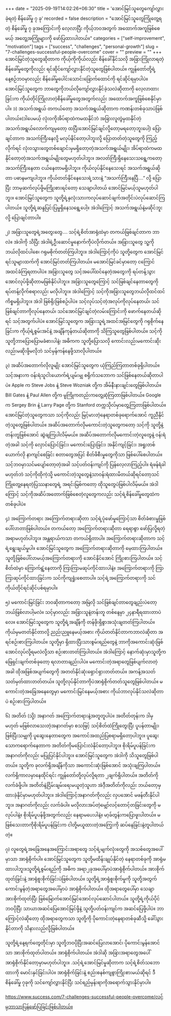 +++
date = "2025-09-19T14:02:26+06:30"
title = 'အောင်မြင်သူတွေကျော်လွှားခဲ့ရတဲ့ စိန်ခေါ်မှု ၇ ခု'
recorded = false
description = "အောင်မြင်သူတွေကြုံတွေ့ရတဲ့ စိန်ခေါ်မှု ၇ ခုအကြောင်းကို လေ့လာပြီး ကိုယ့်ဘဝအတွက် အထောက်အကူဖြစ်စေမယ့် အတွေ့အကြုံများကို ဖော်ပြထားပါတယ်။"
categories = ["self-improvement", "motivation"]
tags = ["success", "challenges", "personal-growth"]
slug = "7-challenges-successful-people-overcome"
cover = ""
preview = ""
+++
အောင်မြင်တဲ့သူတွေဆိုတာက ကိုယ့်ကိုကိုယ်လည်း စိန်ခေါ်နိုင်သလို အခြားကြုံလာရတဲ့စိန်ခေါ်မှုတွေကိုလည်း ရင်ဆိုင်ကျော်လွှားနိုင်တဲ့သူတွေဖြစ်ပါတယ်။ ကျွန်တော်တို့ရဲ့ နေ့စဉ်ဘဝမှာလည်း စိန်ခေါ်မှုပေါင်းသောင်းခြောက်ထောင်ကို ရင်ဆိုင်ရမှာပါပဲ။ အောင်မြင်သူတွေက ဘာတွေကိုဘယ်လိုကျော်လွှားနိုင်ခဲ့သလဲဆိုတာကို လေ့လာထားခြင်းက ကိုယ်တိုင်ကြုံလာတဲ့စိန်ခေါ်မှုတွေအတွက်လည်း အထောက်အကူဖြစ်စေနိုင်မှာပါ။
၁) အသက်အရွယ်
တကယ်တော့ အသက်အရွယ်ဆိုတာက ကဏန်းတစ်ခုသာပဲဖြစ်ပါတယ်။(ဒါပေမယ့် လုံးဝကိုအိပ်ရာထဲကမထနိုင်ဘဲ အခြားလူတွဲမှထနိုင်တဲ့အသက်အရွယ်လောက်ကျမှတော့ ထပြီးအောင်မြင်ချင်လို့တော့မရတော့ဘူးပေါ့) ပြောချင်တာက အသက်ကြီးနေလို့ မလုပ်နိင်တော့ပါဘူးလို့ ပြောတတ်တဲ့သူတွေကို ကြည့်လိုက်ရင် လုံးဝသွားတွေတစ်ချောင်းမှမရှိတော့တဲ့အသက်အရွယ်မျိုး၊ အိပ်ရာထဲကမထနိုင်တော့တဲ့အသက်အရွယ်မျိုးတွေမဟုတ်ပါဘူး။ အလတ်ကြီးရှိနေသေးသရွေ့ကတော့ အသက်ကြီးနေတာ ငယ်နေတာမရှိပါဘူး။ ကိုယ်လုပ်နိုင်နေသေးရင် အသက်အရွယ်ဆိုတာ ပဓာနမကျပါဘူး။
ကိုယ်တတ်နိုင်နေသေးရဲ့သားနဲ့ “အသက်ကြီးနေပြီ….” လို့ ပြောပြီး ဘာမှဆက်လုပ်ဖို့မကြိုးစားရင်တော့ သေချာပါတယ် အောင်မြင်မယ့်သူမဟုတ်ပါဘူး။ အောင်မြင်သူတွေက သူတို့ရဲ့နှလုံးသားကလုပ်ဆောင်ချက်အတိုင်းပဲလုပ်ဆောင်ကြပါတယ်။ သူတို့ရဲ့ဆန္ဒပြင်းပြမှုရှိနေသရွေ့ပေါ့။ အဲဒါကြောင့် အသက်အရွယ်နဲ့မဆိုင်ဘူးလို့ ပြောချင်တာပါ။

၂) အခြားသူတွေရဲ့အတွေးတွေ….
သင့်ရဲ့စိတ်အာရုံထဲမှာ တကယ်ဖြစ်ချင်တာက ဘာလဲ။ အဲဒါကို သိပြီး အဲဒါရဲ့ဦးဆောင်မှုနောက်ကိုပဲလိုက်တယ်။ အခြားသူတွေ သူ့ကိုဘယ်လိုထင်ပါစေ၊ ဂရုမစိုက်တတ်ကြပါဘူး။ အဲဒါကြောင့်ကိုပဲ သူတို့တွေက အောင်မြင်ရင်သူများထက်ကို အောင်မြင်တတ်ကြပါတယ်။ မအောင်မြင်ခင်မှာတော့ ငကြောင်အထင်ခံကြရတာပါပဲ။ အခြားသူတွေ သင့်အပေါ်ထင်နေတဲ့အတွေးကို ရပ်တန့်သွားအောင်လုပ်ဖို့ဆိုတာမဖြစ်နိုင်ပါဘူး။ အခြားသူတွေကြောင့် သင်ဖြစ်ချင်နေတာတွေကို ရပ်တန့်လိုက်စရာလည်း မလိုပါဘူး။ အဲဒါကြောင့် သင့်ကိုအခြားသူတွေဘယ်လိုထင်ထင် ကိစ္စမရှိပါဘူး။ အဲဒါ ဖြစ်ရိုးဖြစ်စဉ်ပါပဲ။ သင့်လုပ်သင့်တဲ့အလုပ်ကိုလုပ်နေတယ်၊ သင်ဖြစ်ချင်တာကိုလုပ်နေတယ်၊ သင်အောင်မြင်ချင်တဲ့လမ်းကြောင်းကို ဖောက်နေတယ်ဆိုရင် သင့်အတွက်ပါပဲ။
အောင်မြင်သူတွေက အခြားသူရဲ့အထင်အမြင်တွေကို ဂရုစိုက်နေခြင်းက ကိုယ့်ရဲ့စွမ်းအင်နဲ့ အချိန်ကုန်တယ်ဆိုတာကို သိကြသူတွေဖြစ်ပါတယ်။ သင့်ကိုသူတို့ဘာပြောပြောမခံစားပါနဲ့၊ အဓိကက သူတို့ပြောသလို ကောင်းလည်းမကောင်းဆိုးလည်းမဆိုးဖို့မလိုဘဲ သင်မှန်ကန်နေဖို့သာလိုပါတယ်။

၃) အဆိပ်အတောက်လိုလူမျိုး
အောင်မြင်သူတွေက ယုံကြည်ကြတာတစ်ခုရှိပါတယ်။ သင့်အနားက ဝန်းရံသူငါးယောက်ရဲ့ပျမ်းမျှ စရိုက်သဘောက သင်ဖြစ်နေတယ်ဆိုတာပါပဲ။ Apple က Steve Jobs နဲ့ Steve Wozniak တို့က အိမ်နီးနားချင်းတွေဖြစ်ပါတယ်။ Bill Gates နဲ့ Paul Allen တို့က မူကြိုကတည်းကတွေ့ဆုံကြတာဖြစ်ပါတယ်။ Google က Sergey Brin နဲ့ Larry Page တို့က Stanford တက္ကသိုလ်မှာတွေ့ကြတာဖြစ်ပါတယ်။ အောင်မြင်တဲ့သူတွေကသာ သင့်ကိုလည်း မြင့်မားတဲ့နေရာတစ်ခုရောက်အောင် ကူညီနိုင်တဲ့သူတွေဖြစ်ပါတယ်။ အဆိပ်အတောက်လိုမကောင်းတဲ့သူတွေကတော့ သင့်ကို သူတို့နဲ့တန်းတူဖြစ်အောင် ဆွဲချကြပါလိမ့်မယ်။ အဆိပ်အတောက်လိုမကောင်းတဲ့လူတွေနဲ့ ဝန်းရံတဲ့အခါ သင့်ကို လှောင်ပြောင်ခြင်း၊ မကောင်းပြောခြင်း၊ အနိုင်ကျင့်ခြင်း၊ အရူးတစ်ယောက်လို နာကျင်စေခြင်း စတာတွေအပြင် စိတ်ဖိစီးမှုတွေကိုသာ ဖြစ်ပေါ်စေပါတယ်။
သင့်ဘဝမှာသင်မပျော်တော့တဲ့အခါ သင့်ပတ်ဝန်းကျင်ကို ပြန်လေ့လာကြည့်ပါ။ ရံဖန်ရံခါမဟုတ်ဘဲ သင့်ကိုထိုကဲ့သို့ မကောင်းတဲ့သူတွေနဲ့သာဝန်းရံထားမိတယ်ဆိုရင်တော့သင်ကြုံတွေ့နေရတဲ့ပြဿနာတွေရဲ့ အရင်းမြစ်ကတော့ ထိုသူတွေပဲဖြစ်ပါလိမ့်မယ်။ အဲဒါကြောင့် သင့်ကိုအဆိပ်အတောက်ဖြစ်စေတဲ့လူတွေကလည်း သင့်ရဲ့စိန်ခေါ်မှုတွေထဲက တစ်ခုပါပဲ။

၄) အကြောက်တရား
အကြောက်တရားဆိုတာ သင့်ရဲ့ပုံဖော်မှုကြောင့်သာ စိတ်ခံစားမှုဖြစ်ပေါ်လာတာဖြစ်ပါတယ်။ တကယ်တော့ အကြောက်တရားဆိုတာ ရေရာစွာ ဖော်ပြလို့ရတဲ့အရာမဟုတ်ပါဘူး။ အန္တရာယ်ကသာ တကယ်ရှိတာပါ။ အကြောက်တရားဆိုတာက သင့်ရဲ့ရွေးချယ်မှုပါ။
အောင်မြင်သူတွေက အကြောက်တရားဆိုတာကို မေ့ထားကြပါတယ်။ သူတို့ဖြစ်ပေါ်လာမယ့်အကြောက်တရားကို အောင်နိုင်အောင် ကြိုးစားကြပါတယ်။ သင့်စိတ်ထဲမှာ ကြောက်ရွံ့နေတာကို ကြာကြာမဆုပ်ကိုင်ထားပါနဲ့။ အကြောက်တရားကို ကြာကြာဆုပ်ကိုင်ထားခြင်းက သင်ကိုကျရှုံးစေတာပါ။ သင့်ရဲ့အကြောက်တရားကို သင်ကိုယ်တိုင်ရင်ဆိုင်ပစ်ရမှာပါ။

၅) မကောင်းမြင်ခြင်း
ဘဝဆိုတာကတော့ အမြဲလို သင်ဖြစ်ချင်တာတွေချည်းပဲတော့ ဘယ်ဖြစ်လာပါ့မလဲ။ သင့်မှာလည်း အခြားသူနဲ့တန်းတူ တစ်နေ့မှာ ၂၄နာရီရထားတာပဲလေ။ အောင်မြင်သူတွေက သူတို့ရဲ့အချိန်ကို တန်ဖိုးရှိစွာအသုံးချတတ်ကြပါတယ်။ ကိုယ်မှမတတ်နိုင်တာလို့ ညည်းညူနေမယ့်အစား ကိုယ်တတ်နိုင်တာကဘာလဲဆိုတာ အရင်စဉ်းစားကြပါတယ်။ သူတို့မှာ ရှိထားပြီးသားစွမ်းရည်တွေနဲ့ ဘာကိုအကောင်းဆုံးဖြစ်အောင်လုပ်လို့ရမလဲလို့သာ စဉ်းစားတတ်ကြပါတယ်။ အဲဒါကြောင့် နောက်ဆုံးမှာသူတို့က ဖြေရှင်းချက်တစ်ခုတော့ ရလာတာချည်းပါပဲ။
မကောင်းတဲ့အရာတွေဖြစ်ပျက်လာတဲ့အခါ ထိုအဖြစ်အပျက်တွေကို အတတ်နိုင်ဆုံးရှောင်ရှားတတ်တယ်။ အကန့်အသတ်သတ်မှတ်ထားတတ်တယ်။ သူတို့လုပ်နိုင်တာကိုပဲအာရုံစိုက်တတ်သူတွေဖြစ်ပါတယ်။ မကောင်းတဲ့အခြေအနေတွေမှာ မကောင်းမြင်နေမယ့်အစား ကိုယ်ဘာလုပ်နိုင်သလဲဆိုတာပဲ စဉ်းစားကြပါတယ်။

၆) အတိတ် (သို့) အနာဂတ်
အကြောက်တရားနဲ့အတူတူပါပဲ။ အတိတ်တုန်းက ဒါမှမဟုတ် မဖြစ်လာသေးတဲ့အနာဂတ်မှာ စသဖြင့် သင့်စိတ်ထဲကြိုတွေးပြီး ပူပန်တာမျိုး၊ ဖြစ်ပြီးသမျှကို ပူဆွေးနေတာတွေက အကောင်အထည်ပြစရာမရှိတော့ပါဘူး။ ပူဆွေးသောကရောက်နေတာက အတိတ်ကိုမပြောင်းလဲနိုင်တော့ပါဘူး။ စိုးရိမ်ပူပန်ခြင်းက အနာဂတ်ကိုလည်း မပြုပြင်နိုင်ပါဘူး။ အောင်မြင်သူတွေက အဲဒါကို သိသူတွေဖြစ်ပါတယ်။ သူတို့က ခုလက်ရှိအချိန်ကိုသာ အကောင်းဆုံးဖြစ်အောင် အသုံးချကြပါတယ်။ လက်ရှိကာလမှာနေထိုင်ရင်း ကျွန်တော်တို့လုပ်လို့ရတာ ၂ချက်ရှိပါတယ်။ အတိတ်ကို လက်ခံဖို့ပါ။ အတိတ်နဲ့ငြိမ်းချမ်းရေးမယူတဲ့သူဟာ အဲဒီ့အတိတ်ကိုလည်း ဘယ်တော့မှထားခဲ့နိုင်မှာမဟုတ်ပါဘူး။ အဲဒါကြောင့်အနာဂတ်ကိုလည်း လှပအောင် မဖန်တီးနိုင်ပါဘူး။ အနာဂတ်ကိုလည်း လက်ခံပါ။ မလိုလားအပ်တဲ့မျှော်လင့်တောင့်တခြင်းတွေကို မလုပ်ပါနဲ့။ စိုးရိမ်ပူပန်ဖို့အတွက်လည်း နေရာမပေးပါနဲ့။ မာ့ခ်တွန်းကပြောဖူးပါတယ်။ မဖြစ်သေးတာကိုစိုးရိမ်ပူပန်ခြင်းက ငါတို့မယူထားတဲ့အကြွေးကို ဆပ်နေခြင်းနဲ့တူပါတယ်တဲ့။

၇) လူတွေရဲ့အခြေအနေအကြောင်းအရာတွေ
သင့်ရဲ့မျက်လုံးတွေကို အသစ်တွေအပေါ်မှာသာ အာရုံစိုက်ပါ။ အောင်မြင်သူတွေက သူတို့မထိန်းချုပ်နိုင်တဲ့ နေရာတစ်ခုကို အာရုံမထားပါဘူး။သူတို့ရဲ့စွမ်းရည်ကို အဓိက အရာ၂ခုအပေါ်မှာပဲအာရုံစိုက်ပါတယ်။ အားစိုက်ထုတ်ခြင်းနဲ့ အာရုံစူးစိုက်ခြင်းပဲဖြစ်ပါတယ်။ သူတို့ရဲ့အာရုံစူးစိုက်မှုကို သူတို့အတွက် ကောင်းမွန်တဲ့အရာတွေအပေါ်မှာပဲ အာရုံစိုက်ပါတယ်။ ထိုအရာတွေပေါ်မှာ သေချာအားစိုက်ထုတ်ပြီး ဖြစ်မြောက်အောင်မြင်အောင်လုပ်ဆောင်ပါတယ်။ သူတို့ရဲ့ကိုယ်ပိုင်ဘဝပိုပြီး သာယာအဆင်ပြေအောင်မြင်ဖို့နဲ့ သူတို့ပတ်ဝန်းကျင်က အဆင်ပြေဖို့ပါပဲ။ ဘာကြောင့်လဲဆိုတော့ ထိုအရာတွေကသာ သူတို့ကို ပိုကောင်းတဲ့နေရာတစ်ခုဆီသို့ ခေါ်သွားနိုင်တာကို သိနားလည်လို့ဖြစ်ပါတယ်။

သူတို့ရဲ့နေ့ရက်တွေတိုင်းမှာ သူတို့ဘဝပိုပြီးအဆင်ပြေလာအောင်၊ ပိုကောင်းမွန်အောင်သာ အားစိုက်ထုတ်ပါတယ်။ အာရုံစိုက်ပါတယ်။ အဲဒါဆို အခြားအရာတွေအပေါ်အာရုံစိုက်နိုင်တော့မှာမဟုတ်ပါဘူး။ .သင့်ရဲ့အောင်မြင်မှုဆိုတာက သင့်ရဲ့စိတ်သဘောထားကို မောင်းနှင်ခြင်းပါပဲ။ အာရုံစိုက်ခြင်းနဲ့ စည်းစနစ်ကျစွာကြိုးစားမယ်ဆိုရင် ဒီစိန်ခေါ်မှု ၇ခုကို သင်ကျော်လွှားနိုင်ပြီး သင်ရည်မှန်းရာကိုအရောက်သွားနိုင်မှာပါ။

https://www.success.com/7-challenges-successful-people-overcome/လင့်မှဘာသာပြန်ဖော်ပြခြင်းဖြစ်ပါတယ်။ 